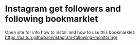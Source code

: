 # Instagram get followers and following bookmarklet

Open site for info how to install and how to use this bookmarklet: https://baitun.github.io/instagram-following-monitoring/
